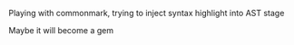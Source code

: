 Playing with commonmark, trying to inject syntax highlight into AST stage

Maybe it will become a gem
